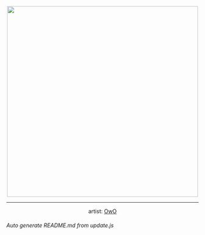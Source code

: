 
<p align="center">
  <img width="500" src="https://nekos.best/api/v2/neko/0469.png">
  <hr/>
  <center>
    artist: <a href="https://www.pixiv.net/en/artworks/90120431">OwO</a>
  </center>
</p>


###### Auto generate README.md from update.js

